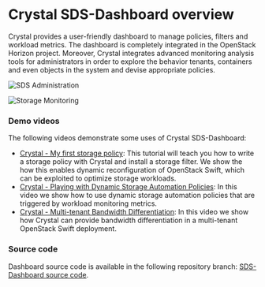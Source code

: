 Crystal SDS-Dashboard overview
==============================

Crystal provides a user-friendly dashboard to manage policies, filters and workload metrics. 
The dashboard is completely integrated in the OpenStack Horizon project. 
Moreover, Crystal integrates advanced monitoring analysis tools for administrators in order to explore the behavior tenants, 
containers and even objects in the system and devise appropriate policies.

![SDS Administration](http://crystal-sds.org/wp-content/uploads/2016/05/dashboard1-1024x278.png)

![Storage Monitoring](http://crystal-sds.org/wp-content/uploads/2016/05/dashboard2-1024x518.png)

### Demo videos

The following videos demonstrate some uses of Crystal SDS-Dashboard:

- [Crystal - My first storage policy](https://www.youtube.com/watch?v=vbNxCbQbKWM): This tutorial will teach you how to write a storage policy with Crystal and install a storage filter. 
We show the how this enables dynamic reconfiguration of OpenStack Swift, which can be exploited to optimize storage workloads. 
- [Crystal - Playing with Dynamic Storage Automation Policies](https://www.youtube.com/watch?v=7DPhB9zN9zo): In this video we show how to use dynamic storage automation policies that are triggered by workload monitoring metrics.
- [Crystal - Multi-tenant Bandwidth Differentiation](https://www.youtube.com/watch?v=6JixYX3yXwY): In this video we show how Crystal can provide bandwidth differentiation in a multi-tenant OpenStack Swift deployment.

### Source code

Dashboard source code is available in the following repository branch: [SDS-Dashboard source code](https://github.com/iostackproject/SDS-dashboard/tree/urv_dev).